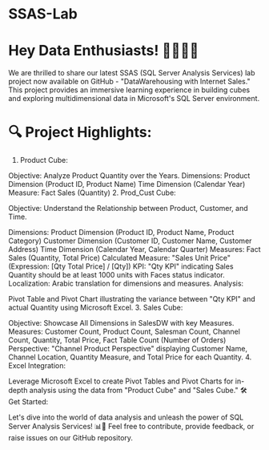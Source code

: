 # SSAS-Lab
<h1>Hey Data Enthusiasts! 👩‍💻👨‍💻</h1>

We are thrilled to share our latest SSAS (SQL Server Analysis Services) lab project now available on GitHub - "DataWarehousing with Internet Sales." This project provides an immersive learning experience in building cubes and exploring multidimensional data in Microsoft's SQL Server environment.

<h1>🔍 Project Highlights:</h1>

1. Product Cube:

Objective: Analyze Product Quantity over the Years.
Dimensions:
Product Dimension (Product ID, Product Name)
Time Dimension (Calendar Year)
Measure:
Fact Sales (Quantity)
2. Prod_Cust Cube:

Objective: Understand the Relationship between Product, Customer, and Time.

Dimensions:
Product Dimension (Product ID, Product Name, Product Category)
Customer Dimension (Customer ID, Customer Name, Customer Address)
Time Dimension (Calendar Year, Calendar Quarter)
Measures:
Fact Sales (Quantity, Total Price)
Calculated Measure: "Sales Unit Price" (Expression: [Qty Total Price] / [Qty])
KPI:
"Qty KPI" indicating Sales Quantity should be at least 1000 units with Faces status indicator.
Localization:
Arabic translation for dimensions and measures.
Analysis:

Pivot Table and Pivot Chart illustrating the variance between "Qty KPI" and actual Quantity using Microsoft Excel.
3. Sales Cube:

Objective: Showcase All Dimensions in SalesDW with key Measures.
Measures:
Customer Count, Product Count, Salesman Count, Channel Count, Quantity, Total Price, Fact Table Count (Number of Orders)
Perspective:
"Channel Product Perspective" displaying Customer Name, Channel Location, Quantity Measure, and Total Price for each Quantity.
4. Excel Integration:

Leverage Microsoft Excel to create Pivot Tables and Pivot Charts for in-depth analysis using the data from "Product Cube" and "Sales Cube."
🛠️ Get Started:

Let's dive into the world of data analysis and unleash the power of SQL Server Analysis Services! 📊🚀 Feel free to contribute, provide feedback, or raise issues on our GitHub repository.
